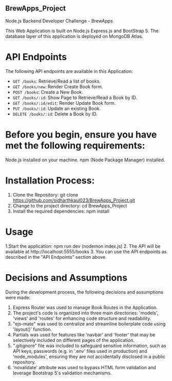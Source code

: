 ## BrewApps_Project 
Node.js Backend Developer Challenge - BrewApps

This Web Application is built on Node.js Express.js and BootStrap 5. The database layer of this application is deployed on MongoDB Atlas.

# API Endpoints
The following API endpoints are available in this Application:

- `GET /books`: Retrieve/Read a list of books.
- `GET /books/new`: Render Create Book form.
- `POST /books`: Create a New Book.
- `GET /books/:id`: Show Page to Retrieve/Read a Book by ID.
- `GET /books/:id/edit`: Render Update Book form.
- `PUT /books/:id`: Update an existing Book.
- `DELETE /books/:id`: Delete a Book by ID.

# Before you begin, ensure you have met the following requirements:
Node.js installed on your machine.
npm (Node Package Manager) installed.

# Installation Process:
1. Clone the Repository: git clone https://github.com/sidharthkaul023/BrewApps_Project.git
2. Change to the project directory: cd BrewApps_Project
3. Install the required dependencies: npm install

# Usage
1.Start the application: npm run dev (nodemon index.js)
2. The API will be available at http://localhost:5555/books
3. You can use the API endpoints as described in the "API Endpoints" section above.

# Decisions and Assumptions
During the development process, the following decisions and assumptions were made:

1. Express Router was used to manage Book Routes in the Application.
2. The project's code is organized into three main directories: 'models', 'views' and 'routes' for enhancing code structure and readability.
3. "ejs-mate" was used to centralize and streamline boilerplate code using 'layout()' function.
4. Partials was used for features like 'navbar' and 'footer' that may be selectively included on different pages of the application.
5. ".gitignore" file was included to safeguard sensitive information, such as API keys, passwords  (e.g. in '.env' files used in production)
    and 'node_modules', ensuring they are not accidentally disclosed in a public repository.
6. 'novalidate' attribute was used to bypass HTML form validation and leverage Bootstrap 5's validation mechanisms.



